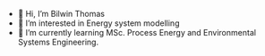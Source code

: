 - 👋 Hi, I’m Bilwin Thomas
- 👀 I’m interested in Energy system modelling
- 🌱 I’m currently learning MSc. Process Energy and Environmental Systems Engineering.

<!---
bilwint/bilwint is a ✨ special ✨ repository because its `README.md` (this file) appears on your GitHub profile.
You can click the Preview link to take a look at your changes.
--->
